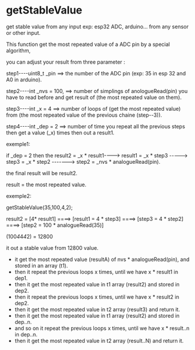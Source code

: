 # getStableValue

get stable value from any input exp: esp32 ADC, arduino... from any sensor or other input.

This function get the most repeated value of a ADC pin by a special algorithm,

you can adjust your result from three parameter :

step1----uint8_t _pin ==> the number of the ADC pin (exp: 35 in esp 32 and A0 in arduino).

step2----int _nvs = 100, ==> number of simplings of anologueRead(pin) you have to read before and get result of (the  most repeated value on them).

step3----int _x = 4 ==> number of loops of (get the most repeated value) from (the most repeated value of the previous chaine (step--3)).

step4----int _dep = 2 ==> number of time you repeat all the previous steps then get a value (_x) times then out a result1.

exemple1: 

if _dep = 2 then the result2 =  _x * result1----> result1 = _x * step3 -----> step3 = _x * step2 -------> step2 = _nvs * analogueRead(pin).

the final result will be result2.

result = the most repeated value.

exemple2: 

getStableValue(35,100,4,2);

result2 =  [4* result1] ====> [result1 = 4 * step3] ====> [step3 = 4 * step2] ====> [step2 = 100 * analogueRead(35)]

(100*4*4*4*2) = 12800

it out a stable value from 12800 value.

- it get the most repeated value (resultA) of nvs * analogueRead(pin), and stored in an array (t1).
- then it repeat the previous loops x times, until we have x * result1 in dep1.
- then it get the most repeated value in t1 array (result2) and stored in dep2.
- then it repeat the previous loops x times, until we have x * result2 in dep2.
- then it get the most repeated value in t2 array (result3) and return it.
- then it get the most repeated value in t1 array (result2) and stored in dep..n.
- and so on it repeat the previous loops x times, until we have x * result..n in dep..n.
- then it get the most repeated value in t2 array (result..N) and return it.
